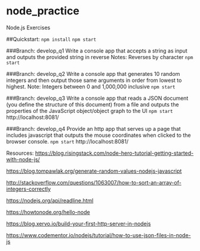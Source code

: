 # node_practice
Node.js Exercises

##Quickstart:
`npm install`
`npm start`

###Branch: develop_q1
Write a console app that accepts a string as input and outputs the provided string in reverse
Notes: Reverses by character
`npm start`

###Branch: develop_q2
Write a console app that generates 10 random integers and then output those same arguments in order from lowest to highest.
Note: Integers between 0 and 1,000,000 inclusive
`npm start`

###Branch: develop_q3
Write a console app that reads a JSON document (you define the structure of this document) from a file and outputs the properties of the JavaScript object/object graph to the UI
`npm start`
http://localhost:8081/

###Branch: develop_q4
Provide an http app that serves up a page that includes javascript that outputs the mouse coordinates when clicked to the browser console.
`npm start`
http://localhost:8081/


Resources:
https://blog.risingstack.com/node-hero-tutorial-getting-started-with-node-js/

https://blog.tompawlak.org/generate-random-values-nodejs-javascript

http://stackoverflow.com/questions/1063007/how-to-sort-an-array-of-integers-correctly

https://nodejs.org/api/readline.html

https://howtonode.org/hello-node

https://blog.xervo.io/build-your-first-http-server-in-nodejs

https://www.codementor.io/nodejs/tutorial/how-to-use-json-files-in-node-js